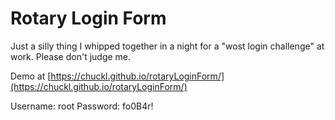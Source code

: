 # Rotary Login Form

Just a silly thing I whipped together in a night for a "wost login challenge" at work.
Please don't judge me.

Demo at [https://chuckl.github.io/rotaryLoginForm/](https://chuckl.github.io/rotaryLoginForm/)

Username: root
Password: fo0B4r!